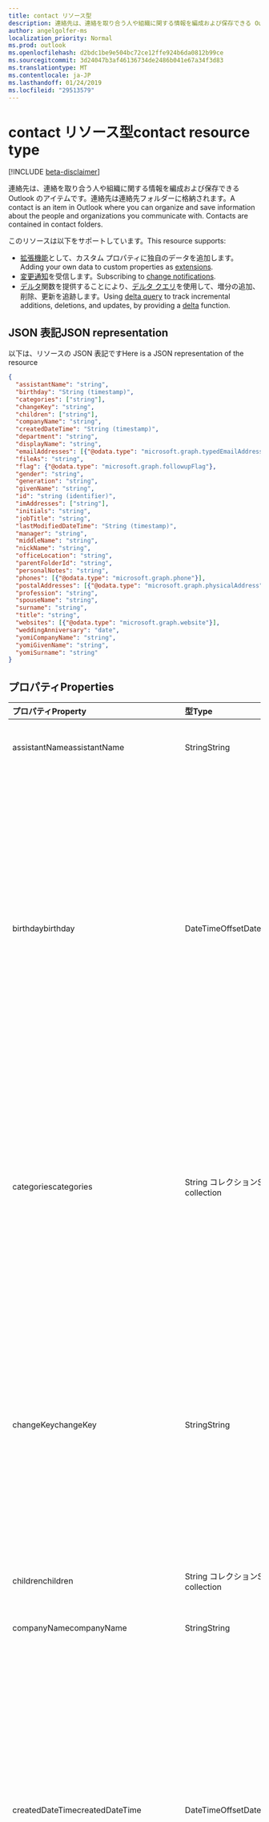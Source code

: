 ```yaml
---
title: contact リソース型
description: 連絡先は、連絡を取り合う人や組織に関する情報を編成および保存できる Outlook のアイテムです。連絡先は連絡先フォルダーに格納されます。
author: angelgolfer-ms
localization_priority: Normal
ms.prod: outlook
ms.openlocfilehash: d2bdc1be9e504bc72ce12ffe924b6da0812b99ce
ms.sourcegitcommit: 3d24047b3af46136734de2486b041e67a34f3d83
ms.translationtype: MT
ms.contentlocale: ja-JP
ms.lasthandoff: 01/24/2019
ms.locfileid: "29513579"
---
```

# <a name="contact-resource-type"></a><span data-ttu-id="814cf-104">contact リソース型</span><span class="sxs-lookup"><span data-stu-id="814cf-104">contact resource type</span></span>

[!INCLUDE [beta-disclaimer](../../includes/beta-disclaimer.md)]

<span data-ttu-id="814cf-p102">連絡先は、連絡を取り合う人や組織に関する情報を編成および保存できる Outlook のアイテムです。連絡先は連絡先フォルダーに格納されます。</span><span class="sxs-lookup"><span data-stu-id="814cf-p102">A contact is an item in Outlook where you can organize and save information about the people and organizations you communicate with. Contacts are contained in contact folders.</span></span>

<span data-ttu-id="814cf-107">このリソースは以下をサポートしています。</span><span class="sxs-lookup"><span data-stu-id="814cf-107">This resource supports:</span></span>

- <span data-ttu-id="814cf-108">[拡張機能](/graph/extensibility-overview)として、カスタム プロパティに独自のデータを追加します。</span><span class="sxs-lookup"><span data-stu-id="814cf-108">Adding your own data to custom properties as [extensions](/graph/extensibility-overview).</span></span>
- <span data-ttu-id="814cf-109">[変更通知](/graph/webhooks)を受信します。</span><span class="sxs-lookup"><span data-stu-id="814cf-109">Subscribing to [change notifications](/graph/webhooks).</span></span>
- <span data-ttu-id="814cf-110">[デルタ](../api/contact-delta.md)関数を提供することにより、[デルタ クエリ](/graph/delta-query-overview)を使用して、増分の追加、削除、更新を追跡します。</span><span class="sxs-lookup"><span data-stu-id="814cf-110">Using [delta query](/graph/delta-query-overview) to track incremental additions, deletions, and updates, by providing a [delta](../api/contact-delta.md) function.</span></span>

## <a name="json-representation"></a><span data-ttu-id="814cf-111">JSON 表記</span><span class="sxs-lookup"><span data-stu-id="814cf-111">JSON representation</span></span>

<span data-ttu-id="814cf-112">以下は、リソースの JSON 表記です</span><span class="sxs-lookup"><span data-stu-id="814cf-112">Here is a JSON representation of the resource</span></span>

<!-- {
  "blockType": "resource",
  "optionalProperties": [
    "extensions",
    "multiValueExtendedProperties",
    "photo",
    "singleValueExtendedProperties"
  ],
  "@odata.type": "microsoft.graph.contact"
}-->

```json
{
  "assistantName": "string",
  "birthday": "String (timestamp)",
  "categories": ["string"],
  "changeKey": "string",
  "children": ["string"],
  "companyName": "string",
  "createdDateTime": "String (timestamp)",
  "department": "string",
  "displayName": "string",
  "emailAddresses": [{"@odata.type": "microsoft.graph.typedEmailAddress"}],
  "fileAs": "string",
  "flag": {"@odata.type": "microsoft.graph.followupFlag"},
  "gender": "string",
  "generation": "string",
  "givenName": "string",
  "id": "string (identifier)",
  "imAddresses": ["string"],
  "initials": "string",
  "jobTitle": "string",
  "lastModifiedDateTime": "String (timestamp)",
  "manager": "string",
  "middleName": "string",
  "nickName": "string",
  "officeLocation": "string",
  "parentFolderId": "string",
  "personalNotes": "string",
  "phones": [{"@odata.type": "microsoft.graph.phone"}],
  "postalAddresses": [{"@odata.type": "microsoft.graph.physicalAddress"}],
  "profession": "string",
  "spouseName": "string",
  "surname": "string",
  "title": "string",
  "websites": [{"@odata.type": "microsoft.graph.website"}],
  "weddingAnniversary": "date",
  "yomiCompanyName": "string",
  "yomiGivenName": "string",
  "yomiSurname": "string"
}

```
## <a name="properties"></a><span data-ttu-id="814cf-113">プロパティ</span><span class="sxs-lookup"><span data-stu-id="814cf-113">Properties</span></span>
| <span data-ttu-id="814cf-114">プロパティ</span><span class="sxs-lookup"><span data-stu-id="814cf-114">Property</span></span>     | <span data-ttu-id="814cf-115">型</span><span class="sxs-lookup"><span data-stu-id="814cf-115">Type</span></span>   |<span data-ttu-id="814cf-116">説明</span><span class="sxs-lookup"><span data-stu-id="814cf-116">Description</span></span>|
|:---------------|:--------|:----------|
|<span data-ttu-id="814cf-117">assistantName</span><span class="sxs-lookup"><span data-stu-id="814cf-117">assistantName</span></span>|<span data-ttu-id="814cf-118">String</span><span class="sxs-lookup"><span data-stu-id="814cf-118">String</span></span>|<span data-ttu-id="814cf-119">連絡先のアシスタントの名前。</span><span class="sxs-lookup"><span data-stu-id="814cf-119">The name of the contact's assistant.</span></span>|
|<span data-ttu-id="814cf-120">birthday</span><span class="sxs-lookup"><span data-stu-id="814cf-120">birthday</span></span>|<span data-ttu-id="814cf-121">DateTimeOffset</span><span class="sxs-lookup"><span data-stu-id="814cf-121">DateTimeOffset</span></span>|<span data-ttu-id="814cf-p103">連絡先の誕生日です。Timestamp 型は、ISO 8601 形式を使用して日付と時刻の情報を表し、必ず UTC 時間です。たとえば、2014 年 1 月 1 日午前 0 時 (UTC) は、次のようになります。`'2014-01-01T00:00:00Z'`</span><span class="sxs-lookup"><span data-stu-id="814cf-p103">The contact's birthday. The Timestamp type represents date and time information using ISO 8601 format and is always in UTC time. For example, midnight UTC on Jan 1, 2014 would look like this: `'2014-01-01T00:00:00Z'`</span></span>|
|<span data-ttu-id="814cf-125">categories</span><span class="sxs-lookup"><span data-stu-id="814cf-125">categories</span></span>|<span data-ttu-id="814cf-126">String コレクション</span><span class="sxs-lookup"><span data-stu-id="814cf-126">String collection</span></span>|<span data-ttu-id="814cf-127">連絡先に関連付けられたカテゴリ。</span><span class="sxs-lookup"><span data-stu-id="814cf-127">The categories associated with the contact.</span></span> <span data-ttu-id="814cf-128">各カテゴリは、ユーザーに対して定義されている[outlookCategory](outlookcategory.md)の**表示名**のプロパティに対応します。</span><span class="sxs-lookup"><span data-stu-id="814cf-128">Each category corresponds to the **displayName** property of an [outlookCategory](outlookcategory.md) defined for the user.</span></span>|
|<span data-ttu-id="814cf-129">changeKey</span><span class="sxs-lookup"><span data-stu-id="814cf-129">changeKey</span></span>|<span data-ttu-id="814cf-130">String</span><span class="sxs-lookup"><span data-stu-id="814cf-130">String</span></span>|<span data-ttu-id="814cf-p105">連絡先のバージョンを識別します。連絡先を変更するたびに ChangeKey も変更されます。これにより、Exchange は正しいバージョンのオブジェクトに変更を適用できます。</span><span class="sxs-lookup"><span data-stu-id="814cf-p105">Identifies the version of the contact. Every time the contact is changed, ChangeKey changes as well. This allows Exchange to apply changes to the correct version of the object.</span></span>|
|<span data-ttu-id="814cf-134">children</span><span class="sxs-lookup"><span data-stu-id="814cf-134">children</span></span>|<span data-ttu-id="814cf-135">String コレクション</span><span class="sxs-lookup"><span data-stu-id="814cf-135">String collection</span></span>|<span data-ttu-id="814cf-136">連絡先の子供の名前。</span><span class="sxs-lookup"><span data-stu-id="814cf-136">The names of the contact's children.</span></span>|
|<span data-ttu-id="814cf-137">companyName</span><span class="sxs-lookup"><span data-stu-id="814cf-137">companyName</span></span>|<span data-ttu-id="814cf-138">String</span><span class="sxs-lookup"><span data-stu-id="814cf-138">String</span></span>|<span data-ttu-id="814cf-139">連絡先の会社の名前。</span><span class="sxs-lookup"><span data-stu-id="814cf-139">The name of the contact's company.</span></span>|
|<span data-ttu-id="814cf-140">createdDateTime</span><span class="sxs-lookup"><span data-stu-id="814cf-140">createdDateTime</span></span>|<span data-ttu-id="814cf-141">DateTimeOffset</span><span class="sxs-lookup"><span data-stu-id="814cf-141">DateTimeOffset</span></span>|<span data-ttu-id="814cf-p106">連絡先が作成された時刻です。Timestamp 型は、ISO 8601 形式を使用して日付と時刻の情報を表し、必ず UTC 時間です。たとえば、2014 年 1 月 1 日午前 0 時 (UTC) は、次のようになります。`'2014-01-01T00:00:00Z'`</span><span class="sxs-lookup"><span data-stu-id="814cf-p106">The time the contact was created. The Timestamp type represents date and time information using ISO 8601 format and is always in UTC time. For example, midnight UTC on Jan 1, 2014 would look like this: `'2014-01-01T00:00:00Z'`</span></span>|
|<span data-ttu-id="814cf-145">department</span><span class="sxs-lookup"><span data-stu-id="814cf-145">department</span></span>|<span data-ttu-id="814cf-146">String</span><span class="sxs-lookup"><span data-stu-id="814cf-146">String</span></span>|<span data-ttu-id="814cf-147">連絡先の部署。</span><span class="sxs-lookup"><span data-stu-id="814cf-147">The contact's department.</span></span>|
|<span data-ttu-id="814cf-148">displayName</span><span class="sxs-lookup"><span data-stu-id="814cf-148">displayName</span></span>|<span data-ttu-id="814cf-149">文字列型 (String)</span><span class="sxs-lookup"><span data-stu-id="814cf-149">String</span></span>|<span data-ttu-id="814cf-150">連絡先の表示名。</span><span class="sxs-lookup"><span data-stu-id="814cf-150">The contact's display name.</span></span> <span data-ttu-id="814cf-151">[作成](../api/user-post-contacts.md)または[更新](../api/contact-update.md)操作では、表示名を指定できます。</span><span class="sxs-lookup"><span data-stu-id="814cf-151">You can specify the display name in a [create](../api/user-post-contacts.md) or [update](../api/contact-update.md) operation.</span></span> <span data-ttu-id="814cf-152">その他のプロパティを後で更新プログラムが原因で、自動的に生成された値を指定した表示名の値を上書きすることに注意します。</span><span class="sxs-lookup"><span data-stu-id="814cf-152">Note that later updates to other properties may cause an automatically generated value to overwrite the displayName value you have specified.</span></span> <span data-ttu-id="814cf-153">既存の値を保持するには、必ず、[更新](../api/contact-update.md)操作の表示名としてです。</span><span class="sxs-lookup"><span data-stu-id="814cf-153">To preserve a pre-existing value, always include it as displayName in an [update](../api/contact-update.md) operation.</span></span>|
|<span data-ttu-id="814cf-154">emailAddresses</span><span class="sxs-lookup"><span data-stu-id="814cf-154">emailAddresses</span></span>|<span data-ttu-id="814cf-155">[typedEmailAddress](typedemailaddress.md)コレクション</span><span class="sxs-lookup"><span data-stu-id="814cf-155">[typedEmailAddress](typedemailaddress.md) collection</span></span>|<span data-ttu-id="814cf-156">連絡先のメール アドレス。</span><span class="sxs-lookup"><span data-stu-id="814cf-156">The contact's email addresses.</span></span>|
|<span data-ttu-id="814cf-157">fileAs</span><span class="sxs-lookup"><span data-stu-id="814cf-157">fileAs</span></span>|<span data-ttu-id="814cf-158">String</span><span class="sxs-lookup"><span data-stu-id="814cf-158">String</span></span>|<span data-ttu-id="814cf-159">連絡先がファイルされる名前。</span><span class="sxs-lookup"><span data-stu-id="814cf-159">The name the contact is filed under.</span></span>|
|<span data-ttu-id="814cf-160">flag</span><span class="sxs-lookup"><span data-stu-id="814cf-160">flag</span></span>|[<span data-ttu-id="814cf-161">followUpFlag</span><span class="sxs-lookup"><span data-stu-id="814cf-161">followupFlag</span></span>](followupflag.md)|<span data-ttu-id="814cf-162">ステータス、開始日、期日、または取引先担当者の終了日を示すフラグ値です。</span><span class="sxs-lookup"><span data-stu-id="814cf-162">The flag value that indicates the status, start date, due date, or completion date for the contact.</span></span> |
|<span data-ttu-id="814cf-163">gender</span><span class="sxs-lookup"><span data-stu-id="814cf-163">gender</span></span> |<span data-ttu-id="814cf-164">String</span><span class="sxs-lookup"><span data-stu-id="814cf-164">String</span></span> |<span data-ttu-id="814cf-165">連絡先の性別。</span><span class="sxs-lookup"><span data-stu-id="814cf-165">The contact's gender.</span></span> |
|<span data-ttu-id="814cf-166">generation</span><span class="sxs-lookup"><span data-stu-id="814cf-166">generation</span></span>|<span data-ttu-id="814cf-167">String</span><span class="sxs-lookup"><span data-stu-id="814cf-167">String</span></span>|<span data-ttu-id="814cf-168">連絡先の世代。</span><span class="sxs-lookup"><span data-stu-id="814cf-168">The contact's generation.</span></span>|
|<span data-ttu-id="814cf-169">givenName</span><span class="sxs-lookup"><span data-stu-id="814cf-169">givenName</span></span>|<span data-ttu-id="814cf-170">String</span><span class="sxs-lookup"><span data-stu-id="814cf-170">String</span></span>|<span data-ttu-id="814cf-171">連絡先の名。</span><span class="sxs-lookup"><span data-stu-id="814cf-171">The contact's given name.</span></span>|
|<span data-ttu-id="814cf-172">id</span><span class="sxs-lookup"><span data-stu-id="814cf-172">id</span></span>|<span data-ttu-id="814cf-173">String</span><span class="sxs-lookup"><span data-stu-id="814cf-173">String</span></span>|<span data-ttu-id="814cf-p108">連絡先の一意識別子。読み取り専用。</span><span class="sxs-lookup"><span data-stu-id="814cf-p108">The contact's unique identifier. Read-only.</span></span>|
|<span data-ttu-id="814cf-176">imAddresses</span><span class="sxs-lookup"><span data-stu-id="814cf-176">imAddresses</span></span>|<span data-ttu-id="814cf-177">String コレクション</span><span class="sxs-lookup"><span data-stu-id="814cf-177">String collection</span></span>|<span data-ttu-id="814cf-178">連絡先のインスタント メッセージング (IM) アドレス。</span><span class="sxs-lookup"><span data-stu-id="814cf-178">The contact's instant messaging (IM) addresses.</span></span>|
|<span data-ttu-id="814cf-179">initials</span><span class="sxs-lookup"><span data-stu-id="814cf-179">initials</span></span>|<span data-ttu-id="814cf-180">String</span><span class="sxs-lookup"><span data-stu-id="814cf-180">String</span></span>|<span data-ttu-id="814cf-181">連絡先のイニシャル。</span><span class="sxs-lookup"><span data-stu-id="814cf-181">The contact's initials.</span></span>|
|<span data-ttu-id="814cf-182">jobTitle</span><span class="sxs-lookup"><span data-stu-id="814cf-182">jobTitle</span></span>|<span data-ttu-id="814cf-183">String</span><span class="sxs-lookup"><span data-stu-id="814cf-183">String</span></span>|<span data-ttu-id="814cf-184">連絡先の役職。</span><span class="sxs-lookup"><span data-stu-id="814cf-184">The contact’s job title.</span></span>|
|<span data-ttu-id="814cf-185">lastModifiedDateTime</span><span class="sxs-lookup"><span data-stu-id="814cf-185">lastModifiedDateTime</span></span>|<span data-ttu-id="814cf-186">DateTimeOffset</span><span class="sxs-lookup"><span data-stu-id="814cf-186">DateTimeOffset</span></span>|<span data-ttu-id="814cf-p109">連絡先が変更された時刻です。Timestamp 型は、ISO 8601 形式を使用して日付と時刻の情報を表し、必ず UTC 時間です。たとえば、2014 年 1 月 1 日午前 0 時 (UTC) は、次のようになります。`'2014-01-01T00:00:00Z'`</span><span class="sxs-lookup"><span data-stu-id="814cf-p109">The time the contact was modified. The Timestamp type represents date and time information using ISO 8601 format and is always in UTC time. For example, midnight UTC on Jan 1, 2014 would look like this: `'2014-01-01T00:00:00Z'`</span></span>|
|<span data-ttu-id="814cf-190">manager</span><span class="sxs-lookup"><span data-stu-id="814cf-190">manager</span></span>|<span data-ttu-id="814cf-191">String</span><span class="sxs-lookup"><span data-stu-id="814cf-191">String</span></span>|<span data-ttu-id="814cf-192">連絡先の上司の名前。</span><span class="sxs-lookup"><span data-stu-id="814cf-192">The name of the contact's manager.</span></span>
|<span data-ttu-id="814cf-193">middleName</span><span class="sxs-lookup"><span data-stu-id="814cf-193">middleName</span></span>|<span data-ttu-id="814cf-194">String</span><span class="sxs-lookup"><span data-stu-id="814cf-194">String</span></span>|<span data-ttu-id="814cf-195">連絡先のミドル ネーム。</span><span class="sxs-lookup"><span data-stu-id="814cf-195">The contact's middle name.</span></span>|
|<span data-ttu-id="814cf-196">nickName</span><span class="sxs-lookup"><span data-stu-id="814cf-196">nickName</span></span>|<span data-ttu-id="814cf-197">String</span><span class="sxs-lookup"><span data-stu-id="814cf-197">String</span></span>|<span data-ttu-id="814cf-198">連絡先のニックネーム。</span><span class="sxs-lookup"><span data-stu-id="814cf-198">The contact's nickname.</span></span>|
|<span data-ttu-id="814cf-199">officeLocation</span><span class="sxs-lookup"><span data-stu-id="814cf-199">officeLocation</span></span>|<span data-ttu-id="814cf-200">String</span><span class="sxs-lookup"><span data-stu-id="814cf-200">String</span></span>|<span data-ttu-id="814cf-201">連絡先のオフィスの所在地。</span><span class="sxs-lookup"><span data-stu-id="814cf-201">The location of the contact's office.</span></span>|
|<span data-ttu-id="814cf-202">parentFolderId</span><span class="sxs-lookup"><span data-stu-id="814cf-202">parentFolderId</span></span>|<span data-ttu-id="814cf-203">String</span><span class="sxs-lookup"><span data-stu-id="814cf-203">String</span></span>|<span data-ttu-id="814cf-204">連絡先の親フォルダーの ID。</span><span class="sxs-lookup"><span data-stu-id="814cf-204">The ID of the contact's parent folder.</span></span>|
|<span data-ttu-id="814cf-205">personalNotes</span><span class="sxs-lookup"><span data-stu-id="814cf-205">personalNotes</span></span>|<span data-ttu-id="814cf-206">String</span><span class="sxs-lookup"><span data-stu-id="814cf-206">String</span></span>|<span data-ttu-id="814cf-207">連絡先に関するユーザーのメモ。</span><span class="sxs-lookup"><span data-stu-id="814cf-207">The user's notes about the contact.</span></span>|
|<span data-ttu-id="814cf-208">phones</span><span class="sxs-lookup"><span data-stu-id="814cf-208">phones</span></span> |<span data-ttu-id="814cf-209">[phone](phone.md) コレクション</span><span class="sxs-lookup"><span data-stu-id="814cf-209">[phone](phone.md) collection</span></span> |<span data-ttu-id="814cf-210">自宅電話、携帯電話、勤務先電話など、連絡先に関連付けられた電話番号。</span><span class="sxs-lookup"><span data-stu-id="814cf-210">Phone numbers associated with the contact, for example, home phone, mobile phone, and business phone.</span></span> |
|<span data-ttu-id="814cf-211">postalAddresses</span><span class="sxs-lookup"><span data-stu-id="814cf-211">postalAddresses</span></span> |<span data-ttu-id="814cf-212">[PhysicalAddress](physicaladdress.md) コレクション</span><span class="sxs-lookup"><span data-stu-id="814cf-212">[physicalAddress](physicaladdress.md) collection</span></span> |<span data-ttu-id="814cf-213">自宅住所や勤務先住所など、連絡先に関連付けられた住所。</span><span class="sxs-lookup"><span data-stu-id="814cf-213">Addresses associated with the contact, for example, home address and business address.</span></span> |
|<span data-ttu-id="814cf-214">profession</span><span class="sxs-lookup"><span data-stu-id="814cf-214">profession</span></span>|<span data-ttu-id="814cf-215">String</span><span class="sxs-lookup"><span data-stu-id="814cf-215">String</span></span>|<span data-ttu-id="814cf-216">連絡先の専門的職業。</span><span class="sxs-lookup"><span data-stu-id="814cf-216">The contact's profession.</span></span>|
|<span data-ttu-id="814cf-217">spouseName</span><span class="sxs-lookup"><span data-stu-id="814cf-217">spouseName</span></span>|<span data-ttu-id="814cf-218">String</span><span class="sxs-lookup"><span data-stu-id="814cf-218">String</span></span>|<span data-ttu-id="814cf-219">連絡先の配偶者/パートナーの名前。</span><span class="sxs-lookup"><span data-stu-id="814cf-219">The name of the contact's spouse/partner.</span></span>|
|<span data-ttu-id="814cf-220">姓</span><span class="sxs-lookup"><span data-stu-id="814cf-220">surname</span></span>|<span data-ttu-id="814cf-221">String</span><span class="sxs-lookup"><span data-stu-id="814cf-221">String</span></span>|<span data-ttu-id="814cf-222">連絡先の姓。</span><span class="sxs-lookup"><span data-stu-id="814cf-222">The contact's surname.</span></span>|
|<span data-ttu-id="814cf-223">タイトル</span><span class="sxs-lookup"><span data-stu-id="814cf-223">title</span></span>|<span data-ttu-id="814cf-224">String</span><span class="sxs-lookup"><span data-stu-id="814cf-224">String</span></span>|<span data-ttu-id="814cf-225">連絡先の肩書。</span><span class="sxs-lookup"><span data-stu-id="814cf-225">The contact's title.</span></span>|
|<span data-ttu-id="814cf-226">websites</span><span class="sxs-lookup"><span data-stu-id="814cf-226">websites</span></span> |<span data-ttu-id="814cf-227">[website](website.md) コレクション</span><span class="sxs-lookup"><span data-stu-id="814cf-227">[website](website.md) collection</span></span>|<span data-ttu-id="814cf-228">連絡先に関連付けられた Web サイト。</span><span class="sxs-lookup"><span data-stu-id="814cf-228">Web sites associated with the contact.</span></span> |
|<span data-ttu-id="814cf-229">WeddingAnniversary</span><span class="sxs-lookup"><span data-stu-id="814cf-229">weddingAnniversary</span></span> |<span data-ttu-id="814cf-230">日付</span><span class="sxs-lookup"><span data-stu-id="814cf-230">Date</span></span> |<span data-ttu-id="814cf-231">連絡先の結婚記念日。</span><span class="sxs-lookup"><span data-stu-id="814cf-231">The contact's wedding anniversary.</span></span> |
|<span data-ttu-id="814cf-232">yomiCompanyName</span><span class="sxs-lookup"><span data-stu-id="814cf-232">yomiCompanyName</span></span>|<span data-ttu-id="814cf-233">String</span><span class="sxs-lookup"><span data-stu-id="814cf-233">String</span></span>|<span data-ttu-id="814cf-234">連絡先の会社名の読み仮名。</span><span class="sxs-lookup"><span data-stu-id="814cf-234">The phonetic Japanese company name of the contact.</span></span>|
|<span data-ttu-id="814cf-235">yomiGivenName</span><span class="sxs-lookup"><span data-stu-id="814cf-235">yomiGivenName</span></span>|<span data-ttu-id="814cf-236">String</span><span class="sxs-lookup"><span data-stu-id="814cf-236">String</span></span>|<span data-ttu-id="814cf-237">連絡先の名 (ファースト ネーム) の読み仮名。</span><span class="sxs-lookup"><span data-stu-id="814cf-237">The phonetic Japanese given name (first name) of the contact.</span></span>|
|<span data-ttu-id="814cf-238">yomiSurname</span><span class="sxs-lookup"><span data-stu-id="814cf-238">yomiSurname</span></span>|<span data-ttu-id="814cf-239">文字列</span><span class="sxs-lookup"><span data-stu-id="814cf-239">String</span></span>|<span data-ttu-id="814cf-240">連絡先の姓 (ラスト ネーム) の読み仮名。</span><span class="sxs-lookup"><span data-stu-id="814cf-240">The phonetic Japanese surname (last name)  of the contact.</span></span>|

## <a name="relationships"></a><span data-ttu-id="814cf-241">リレーションシップ</span><span class="sxs-lookup"><span data-stu-id="814cf-241">Relationships</span></span>
| <span data-ttu-id="814cf-242">リレーションシップ</span><span class="sxs-lookup"><span data-stu-id="814cf-242">Relationship</span></span> | <span data-ttu-id="814cf-243">型</span><span class="sxs-lookup"><span data-stu-id="814cf-243">Type</span></span>   |<span data-ttu-id="814cf-244">説明</span><span class="sxs-lookup"><span data-stu-id="814cf-244">Description</span></span>|
|:---------------|:--------|:----------|
|<span data-ttu-id="814cf-245">extensions</span><span class="sxs-lookup"><span data-stu-id="814cf-245">extensions</span></span>|<span data-ttu-id="814cf-246">[extension](extension.md) コレクション</span><span class="sxs-lookup"><span data-stu-id="814cf-246">[extension](extension.md) collection</span></span>|<span data-ttu-id="814cf-247">連絡先に対して定義されている、開いている拡張機能のコレクションです。</span><span class="sxs-lookup"><span data-stu-id="814cf-247">The collection of open extensions defined for the contact.</span></span> <span data-ttu-id="814cf-248">Null 許容型。</span><span class="sxs-lookup"><span data-stu-id="814cf-248">Nullable.</span></span>|
|<span data-ttu-id="814cf-249">multiValueExtendedProperties</span><span class="sxs-lookup"><span data-stu-id="814cf-249">multiValueExtendedProperties</span></span>|<span data-ttu-id="814cf-250">[multiValueLegacyExtendedProperty](multivaluelegacyextendedproperty.md) collection</span><span class="sxs-lookup"><span data-stu-id="814cf-250">[multiValueLegacyExtendedProperty](multivaluelegacyextendedproperty.md) collection</span></span>| <span data-ttu-id="814cf-p111">連絡先に定義された、複数値の拡張プロパティのコレクション。読み取り専用。Null 許容型。</span><span class="sxs-lookup"><span data-stu-id="814cf-p111">The collection of multi-value extended properties defined for the contact. Read-only. Nullable.</span></span>|
|<span data-ttu-id="814cf-254">写真</span><span class="sxs-lookup"><span data-stu-id="814cf-254">photo</span></span>|[<span data-ttu-id="814cf-255">photo</span><span class="sxs-lookup"><span data-stu-id="814cf-255">photo</span></span>](profilephoto.md)| <span data-ttu-id="814cf-p112">連絡先の写真 (オプション)。連絡先の写真を取得また設定することができます。</span><span class="sxs-lookup"><span data-stu-id="814cf-p112">Optional contact picture. You can get or set a photo for a contact.</span></span>|
|<span data-ttu-id="814cf-258">singleValueExtendedProperties</span><span class="sxs-lookup"><span data-stu-id="814cf-258">singleValueExtendedProperties</span></span>|<span data-ttu-id="814cf-259">[singleValueLegacyExtendedProperty](singlevaluelegacyextendedproperty.md) collection</span><span class="sxs-lookup"><span data-stu-id="814cf-259">[singleValueLegacyExtendedProperty](singlevaluelegacyextendedproperty.md) collection</span></span>| <span data-ttu-id="814cf-p113">連絡先に定義された、単一値の拡張プロパティのコレクション。読み取り専用。Null 許容型。</span><span class="sxs-lookup"><span data-stu-id="814cf-p113">The collection of single-value extended properties defined for the contact. Read-only. Nullable.</span></span>|

## <a name="methods"></a><span data-ttu-id="814cf-263">メソッド</span><span class="sxs-lookup"><span data-stu-id="814cf-263">Methods</span></span>
| <span data-ttu-id="814cf-264">メソッド</span><span class="sxs-lookup"><span data-stu-id="814cf-264">Method</span></span>           | <span data-ttu-id="814cf-265">戻り値の型</span><span class="sxs-lookup"><span data-stu-id="814cf-265">Return Type</span></span>    |<span data-ttu-id="814cf-266">説明</span><span class="sxs-lookup"><span data-stu-id="814cf-266">Description</span></span>|
|:---------------|:--------|:----------|
|[<span data-ttu-id="814cf-267">連絡先を取得する</span><span class="sxs-lookup"><span data-stu-id="814cf-267">Get contact</span></span>](../api/contact-get.md) | [<span data-ttu-id="814cf-268">連絡先</span><span class="sxs-lookup"><span data-stu-id="814cf-268">contact</span></span>](contact.md) |<span data-ttu-id="814cf-269">連絡先オブジェクトのプロパティとリレーションシップを読み取ります。</span><span class="sxs-lookup"><span data-stu-id="814cf-269">Read properties and relationships of contact object.</span></span>|
|[<span data-ttu-id="814cf-270">作成</span><span class="sxs-lookup"><span data-stu-id="814cf-270">Create</span></span>](../api/user-post-contacts.md) | [<span data-ttu-id="814cf-271">連絡先</span><span class="sxs-lookup"><span data-stu-id="814cf-271">contact</span></span>](contact.md) |<span data-ttu-id="814cf-272">連絡先をルート連絡先フォルダーまたは別の連絡先フォルダーの連絡先エンドポイントに追加します。</span><span class="sxs-lookup"><span data-stu-id="814cf-272">Add a contact to the root Contacts folder or to the contacts endpoint of another contact folder.</span></span>|
|[<span data-ttu-id="814cf-273">更新する</span><span class="sxs-lookup"><span data-stu-id="814cf-273">Update</span></span>](../api/contact-update.md) | [<span data-ttu-id="814cf-274">連絡先</span><span class="sxs-lookup"><span data-stu-id="814cf-274">contact</span></span>](contact.md) |<span data-ttu-id="814cf-275">連絡先オブジェクトを更新します。</span><span class="sxs-lookup"><span data-stu-id="814cf-275">Update contact object.</span></span> |
|[<span data-ttu-id="814cf-276">削除</span><span class="sxs-lookup"><span data-stu-id="814cf-276">Delete</span></span>](../api/contact-delete.md) | <span data-ttu-id="814cf-277">なし</span><span class="sxs-lookup"><span data-stu-id="814cf-277">None</span></span> |<span data-ttu-id="814cf-278">連絡先オブジェクトを削除します。</span><span class="sxs-lookup"><span data-stu-id="814cf-278">Delete contact object.</span></span> |
|[<span data-ttu-id="814cf-279">delta</span><span class="sxs-lookup"><span data-stu-id="814cf-279">delta</span></span>](../api/contact-delta.md)|<span data-ttu-id="814cf-280">[contact](contact.md)コレクション</span><span class="sxs-lookup"><span data-stu-id="814cf-280">[contact](contact.md) collection</span></span>| <span data-ttu-id="814cf-281">指定したフォルダーで追加、削除、更新された連絡先のセットを取得します。</span><span class="sxs-lookup"><span data-stu-id="814cf-281">Get a set of contacts that have been added, deleted, or updated in a specified folder.</span></span>|
|<span data-ttu-id="814cf-282">**オープン拡張機能**</span><span class="sxs-lookup"><span data-stu-id="814cf-282">**Open extensions**</span></span>| | |
|[<span data-ttu-id="814cf-283">オープン拡張機能を作成する</span><span class="sxs-lookup"><span data-stu-id="814cf-283">Create open extension</span></span>](../api/opentypeextension-post-opentypeextension.md) |[<span data-ttu-id="814cf-284">openTypeExtension</span><span class="sxs-lookup"><span data-stu-id="814cf-284">openTypeExtension</span></span>](opentypeextension.md)| <span data-ttu-id="814cf-285">オープン拡張機能を作成し、新規または既存のリソースにカスタム プロパティを追加します。</span><span class="sxs-lookup"><span data-stu-id="814cf-285">Create an open extension and add custom properties to a new or existing resource.</span></span>|
|[<span data-ttu-id="814cf-286">オープン拡張機能を取得する</span><span class="sxs-lookup"><span data-stu-id="814cf-286">Get open extension</span></span>](../api/opentypeextension-get.md) |<span data-ttu-id="814cf-287">[openTypeExtension](opentypeextension.md) コレクション</span><span class="sxs-lookup"><span data-stu-id="814cf-287">[openTypeExtension](opentypeextension.md) collection</span></span>| <span data-ttu-id="814cf-288">拡張機能の名前で識別されるオープン拡張機能を取得します。</span><span class="sxs-lookup"><span data-stu-id="814cf-288">Get an open extension identified by the extension name.</span></span>|
|<span data-ttu-id="814cf-289">**スキーマ拡張機能**</span><span class="sxs-lookup"><span data-stu-id="814cf-289">**Schema extensions**</span></span>| | |
|[<span data-ttu-id="814cf-290">スキーマ拡張機能の値を追加する</span><span class="sxs-lookup"><span data-stu-id="814cf-290">Add schema extension values</span></span>](/graph/extensibility-schema-groups) || <span data-ttu-id="814cf-291">スキーマ拡張機能の定義を作成し、それを使用してカスタマイズされた種類のデータをリソースに追加します。</span><span class="sxs-lookup"><span data-stu-id="814cf-291">Create a schema extension definition and then use it to add custom typed data to a resource.</span></span>|
|<span data-ttu-id="814cf-292">**拡張プロパティ**</span><span class="sxs-lookup"><span data-stu-id="814cf-292">**Extended properties**</span></span>| | |
|[<span data-ttu-id="814cf-293">単一値の拡張プロパティを作成する</span><span class="sxs-lookup"><span data-stu-id="814cf-293">Create single-value extended property</span></span>](../api/singlevaluelegacyextendedproperty-post-singlevalueextendedproperties.md) |[<span data-ttu-id="814cf-294">連絡先</span><span class="sxs-lookup"><span data-stu-id="814cf-294">contact</span></span>](contact.md)  |<span data-ttu-id="814cf-295">新規または既存の連絡先に、1 つ以上の単一値の拡張プロパティを作成します。</span><span class="sxs-lookup"><span data-stu-id="814cf-295">Create one or more single-value extended properties in a new or existing contact.</span></span>   |
|[<span data-ttu-id="814cf-296">単一値の拡張プロパティを持つ連絡先を取得する</span><span class="sxs-lookup"><span data-stu-id="814cf-296">Get contact with single-value extended property</span></span>](../api/singlevaluelegacyextendedproperty-get.md)  | [<span data-ttu-id="814cf-297">連絡先</span><span class="sxs-lookup"><span data-stu-id="814cf-297">contact</span></span>](contact.md) | <span data-ttu-id="814cf-298">`$expand` または `$filter` を使用して、単一値の拡張プロパティを含む連絡先を取得します。</span><span class="sxs-lookup"><span data-stu-id="814cf-298">Get contacts that contain a single-value extended property by using `$expand` or `$filter`.</span></span> |
|[<span data-ttu-id="814cf-299">複数値の拡張プロパティを作成する</span><span class="sxs-lookup"><span data-stu-id="814cf-299">Create multi-value extended property</span></span>](../api/multivaluelegacyextendedproperty-post-multivalueextendedproperties.md) | [<span data-ttu-id="814cf-300">連絡先</span><span class="sxs-lookup"><span data-stu-id="814cf-300">contact</span></span>](contact.md) | <span data-ttu-id="814cf-301">新規または既存の連絡先に、1 つ以上の複数値の拡張プロパティを作成します。</span><span class="sxs-lookup"><span data-stu-id="814cf-301">Create one or more multi-value extended properties in a new or existing contact.</span></span>  |
|[<span data-ttu-id="814cf-302">複数値の拡張プロパティを持つ連絡先を取得する</span><span class="sxs-lookup"><span data-stu-id="814cf-302">Get contact with multi-value extended property</span></span>](../api/multivaluelegacyextendedproperty-get.md)  | [<span data-ttu-id="814cf-303">contact</span><span class="sxs-lookup"><span data-stu-id="814cf-303">contact</span></span>](contact.md) | <span data-ttu-id="814cf-304">`$expand` を使用して、複数値の拡張プロパティを含む連絡先を取得します。</span><span class="sxs-lookup"><span data-stu-id="814cf-304">Get a contact that contains a multi-value extended property by using `$expand`.</span></span> |

## <a name="see-also"></a><span data-ttu-id="814cf-305">関連項目</span><span class="sxs-lookup"><span data-stu-id="814cf-305">See also</span></span>

- [<span data-ttu-id="814cf-306">デルタ クエリを使用して、Microsoft Graph データの変更を追跡する</span><span class="sxs-lookup"><span data-stu-id="814cf-306">Use delta query to track changes in Microsoft Graph data</span></span>](/graph/delta-query-overview)
- [<span data-ttu-id="814cf-307">フォルダー内のメッセージへの増分変更を取得する</span><span class="sxs-lookup"><span data-stu-id="814cf-307">Get incremental changes to messages in a folder</span></span>](/graph/delta-query-messages)
- [<span data-ttu-id="814cf-308">拡張機能を使用してカスタム データをリソースに追加する</span><span class="sxs-lookup"><span data-stu-id="814cf-308">Add custom data to resources using extensions</span></span>](/graph/extensibility-overview)
- [<span data-ttu-id="814cf-309">オープン拡張機能を使用してカスタム データをユーザーに追加する</span><span class="sxs-lookup"><span data-stu-id="814cf-309">Add custom data to users using open extensions</span></span>](/graph/extensibility-open-users)
- [<span data-ttu-id="814cf-310">スキーマ拡張機能を使用したグループへのカスタム データの追加</span><span class="sxs-lookup"><span data-stu-id="814cf-310">Add custom data to groups using schema extensions</span></span>](/graph/extensibility-schema-groups)


<!-- uuid: 8fcb5dbc-d5aa-4681-8e31-b001d5168d79
2015-10-25 14:57:30 UTC -->
<!--
{
  "type": "#page.annotation",
  "description": "contact resource",
  "keywords": "",
  "section": "documentation",
  "tocPath": "",
  "suppressions": [
    "Error: /api-reference/beta/resources/contact.md:\r\n      Exception processing links.\r\n    System.ArgumentException: Link Definition was null. Link text: !INCLUDE [beta-disclaimer](../../includes/beta-disclaimer.md)\r\n      at ApiDoctor.Validation.DocFile.get_LinkDestinations()\r\n      at ApiDoctor.Validation.DocSet.ValidateLinks(Boolean includeWarnings, String[] relativePathForFiles, IssueLogger issues, Boolean requireFilenameCaseMatch, Boolean printOrphanedFiles)"
  ]
}
-->
